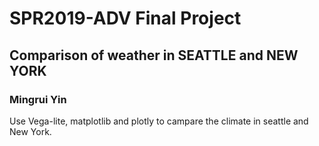 # SPR2019-ADV Final Project

## Comparison of weather in SEATTLE and NEW YORK

### Mingrui Yin

Use Vega-lite, matplotlib and plotly to campare the climate in seattle and New York.